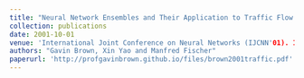 ```yaml
---
title: "Neural Network Ensembles and Their Application to Traffic Flow Prediction in Telecommunications Networks"
collection: publications
date: 2001-10-01
venue: 'International Joint Conference on Neural Networks (IJCNN'01). IEEE Press, Piscataway, NJ, USA.'
authors: "Gavin Brown, Xin Yao and Manfred Fischer"
paperurl: 'http://profgavinbrown.github.io/files/brown2001traffic.pdf'
---
```


